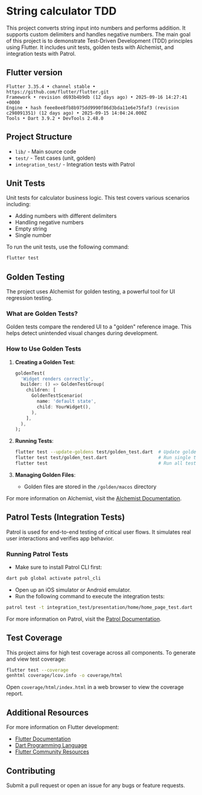 # String calculator TDD

This project converts string input into numbers and performs addition. It supports custom delimiters and handles negative numbers. The main goal of this project is to demonstrate Test-Driven Development (TDD) principles using Flutter. It includes unit tests, golden tests with Alchemist, and integration tests with Patrol.

## Flutter version
```
Flutter 3.35.4 • channel stable • https://github.com/flutter/flutter.git
Framework • revision d693b4b9db (12 days ago) • 2025-09-16 14:27:41 +0000
Engine • hash feee8ee8fb8b975dd9990f86d3bda11e6e75faf3 (revision c298091351) (12 days ago) • 2025-09-15 14:04:24.000Z
Tools • Dart 3.9.2 • DevTools 2.48.0
```

## Project Structure

- `lib/` - Main source code
- `test/` - Test cases (unit, golden)
- `integration_test/` - Integration tests with Patrol

## Unit Tests

Unit tests for calculator business logic. This test covers various scenarios including:
- Adding numbers with different delimiters
- Handling negative numbers
- Empty string
- Single number

To run the unit tests, use the following command:

```bash
flutter test
```

## Golden Testing

The project uses Alchemist for golden testing, a powerful tool for UI regression testing.

### What are Golden Tests?

Golden tests compare the rendered UI to a "golden" reference image. This helps detect unintended
visual changes during development.

### How to Use Golden Tests

1. **Creating a Golden Test**:
   ```dart
   goldenTest(
     'Widget renders correctly',
     builder: () => GoldenTestGroup(
       children: [
         GoldenTestScenario(
           name: 'default state',
           child: YourWidget(),
         ),
       ],
     ),
   );
   ```

2. **Running Tests**:
   ```bash
   flutter test --update-goldens test/golden_test.dart  # Update golden files
   flutter test test/golden_test.dart                   # Run single test
   flutter test                                         # Run all tests
   ```

3. **Managing Golden Files**:
    - Golden files are stored in the `/golden/macos` directory

For more information on Alchemist, visit the [Alchemist Documentation](https://pub.dev/packages/alchemist).


## Patrol Tests (Integration Tests)

Patrol is used for end-to-end testing of critical user flows. It simulates real user interactions and verifies app behavior.

### Running Patrol Tests
- Make sure to install Patrol CLI first:
```bash
dart pub global activate patrol_cli
  ```

- Open up an iOS simulator or Android emulator.
- Run the following command to execute the integration tests:

```bash
patrol test -t integration_test/presentation/home/home_page_test.dart
```

For more information on Patrol, visit the [Patrol Documentation](https://patrol.leancode.co/documentation).

## Test Coverage

This project aims for high test coverage across all components. To generate and view test coverage:

```bash
flutter test --coverage
genhtml coverage/lcov.info -o coverage/html
```

Open `coverage/html/index.html` in a web browser to view the coverage report.

## Additional Resources

For more information on Flutter development:
- [Flutter Documentation](https://docs.flutter.dev/)
- [Dart Programming Language](https://dart.dev/)
- [Flutter Community Resources](https://flutter.dev/community)

## Contributing

Submit a pull request or open an issue for any bugs or feature requests.